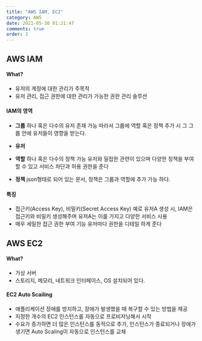 ```yaml
---
title: "AWS IAM, EC2"
category: AWS
date: 2021-05-30 01:21:47
comments: true
order: 2
---
```


## AWS IAM

#### What?

- 유저의 계정에 대한 관리가 주목적
- 유저 관리, 접근 권한에 대한 관리가 가능한 권한 관리 솔루션

#### IAM의 영역

- **그룹**
  하나 혹은 다수의 유저 존재 가능
  따라서 그룹에 역할 혹은 정책 추가 시 그 그룹 안에 유저들이 영향을 받는다.

- **유저**

- **역할**
  하나 혹은 다수의 정책 가능
  유저와 밀접한 관련이 있으며 다양한 정책을 부여할 수 있고 서비스 차단과 허용 권한을 준다

- **정책**
  json형태로 되어 있는 문서, 정책은 그룹과 역할에 추가 가능 하다.

#### 특징

- 접근키(Access Key), 비밀키(Secret Access Key)
  예로 유저A 생성 시, IAM은 접근키와 비밀키 생성해주며 유저A는 이를 가지고 다양한 서비스 사용
- 매우 세밀한 접근 권한 부여 기능
  유저마다 권한을 디테일 하게 준다



## AWS EC2

#### What?

- 가상 서버
- 스토리지, 메모리, 네트워크 인터페이스, OS 설치되어 있다.

#### EC2 Auto Scailing
- 애플리케이션 장애를 방지하고, 장애가 발생했을 때 복구할 수 있는 방법을 제공
- 지정한 개수의 EC2 인스턴스를 자동으로 프로비저닝해서 시작
- 수요가 증가하면 더 많은 인스턴스를 동적으로 추가,  인스턴스가 종료되거나 장애가 생기면 Auto Scaling이 자동으로 인스턴스를 교체
